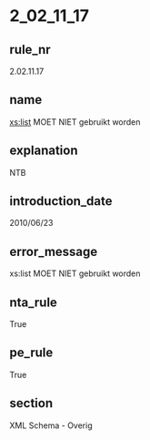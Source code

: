 # 2_02_11_17

## rule_nr
2.02.11.17

## name
<xs:list> MOET NIET gebruikt worden

## explanation
NTB

## introduction_date
2010/06/23

## error_message
xs:list MOET NIET gebruikt worden

## nta_rule
True

## pe_rule
True

## section
XML Schema - Overig


